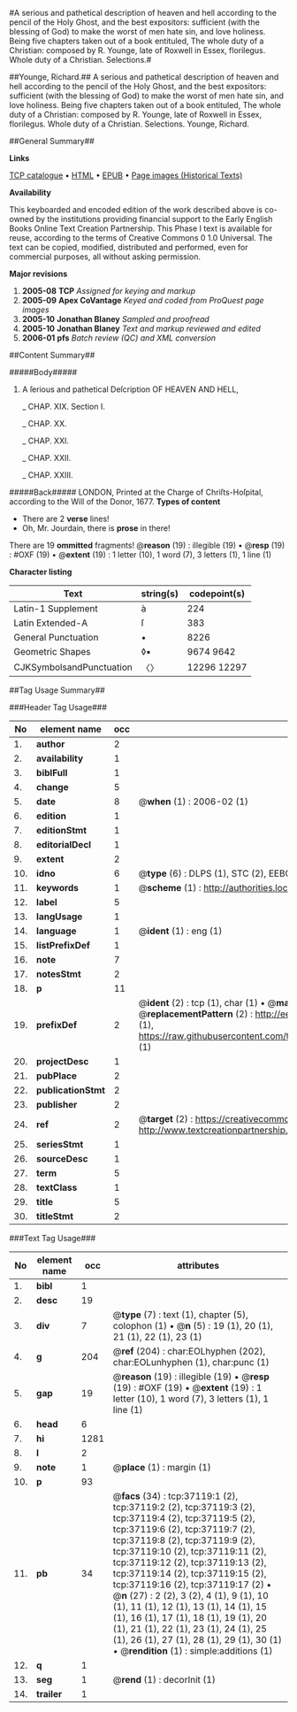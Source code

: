 #A serious and pathetical description of heaven and hell according to the pencil of the Holy Ghost, and the best expositors: sufficient (with the blessing of God) to make the worst of men hate sin, and love holiness. Being five chapters taken out of a book entituled, The whole duty of a Christian: composed by R. Younge, late of Roxwell in Essex, florilegus. Whole duty of a Christian. Selections.#

##Younge, Richard.##
A serious and pathetical description of heaven and hell according to the pencil of the Holy Ghost, and the best expositors: sufficient (with the blessing of God) to make the worst of men hate sin, and love holiness. Being five chapters taken out of a book entituled, The whole duty of a Christian: composed by R. Younge, late of Roxwell in Essex, florilegus.
Whole duty of a Christian. Selections.
Younge, Richard.

##General Summary##

**Links**

[TCP catalogue](http://www.ota.ox.ac.uk/tcp/)  • 
[HTML](http://tei.it.ox.ac.uk/tcp/Texts-HTML/free/A67/A67772.html)  • 
[EPUB](http://tei.it.ox.ac.uk/tcp/Texts-EPUB/free/A67/A67772.epub) • 
[Page images (Historical Texts)](https://data.historicaltexts.jisc.ac.uk/view?pubId=eebo-99832645e&pageId=eebo-99832645e-37119-1)

**Availability**

This keyboarded and encoded edition of the
	       work described above is co-owned by the institutions
	       providing financial support to the Early English Books
	       Online Text Creation Partnership. This Phase I text is
	       available for reuse, according to the terms of Creative
	       Commons 0 1.0 Universal. The text can be copied,
	       modified, distributed and performed, even for
	       commercial purposes, all without asking permission.

**Major revisions**

1. __2005-08__ __TCP__ *Assigned for keying and markup*
1. __2005-09__ __Apex CoVantage__ *Keyed and coded from ProQuest page images*
1. __2005-10__ __Jonathan Blaney__ *Sampled and proofread*
1. __2005-10__ __Jonathan Blaney__ *Text and markup reviewed and edited*
1. __2006-01__ __pfs__ *Batch review (QC) and XML conversion*

##Content Summary##

#####Body#####

1. A ſerious and pathetical Deſcription OF HEAVEN AND HELL,

    _ CHAP. XIX. Section I.

    _ CHAP. XX.

    _ CHAP. XXI.

    _ CHAP. XXII.

    _ CHAP. XXIII.

#####Back#####
LONDON, Printed at the Charge of Chriſts-Hoſpital, according to the Will of the Donor, 1677.
**Types of content**

  * There are 2 **verse** lines!
  * Oh, Mr. Jourdain, there is **prose** in there!

There are 19 **ommitted** fragments! 
 @__reason__ (19) : illegible (19)  •  @__resp__ (19) : #OXF (19)  •  @__extent__ (19) : 1 letter (10), 1 word (7), 3 letters (1), 1 line (1)

**Character listing**


|Text|string(s)|codepoint(s)|
|---|---|---|
|Latin-1 Supplement|à|224|
|Latin Extended-A|ſ|383|
|General Punctuation|•|8226|
|Geometric Shapes|◊▪|9674 9642|
|CJKSymbolsandPunctuation|〈〉|12296 12297|

##Tag Usage Summary##

###Header Tag Usage###

|No|element name|occ|attributes|
|---|---|---|---|
|1.|__author__|2||
|2.|__availability__|1||
|3.|__biblFull__|1||
|4.|__change__|5||
|5.|__date__|8| @__when__ (1) : 2006-02 (1)|
|6.|__edition__|1||
|7.|__editionStmt__|1||
|8.|__editorialDecl__|1||
|9.|__extent__|2||
|10.|__idno__|6| @__type__ (6) : DLPS (1), STC (2), EEBO-CITATION (1), PROQUEST (1), VID (1)|
|11.|__keywords__|1| @__scheme__ (1) : http://authorities.loc.gov/ (1)|
|12.|__label__|5||
|13.|__langUsage__|1||
|14.|__language__|1| @__ident__ (1) : eng (1)|
|15.|__listPrefixDef__|1||
|16.|__note__|7||
|17.|__notesStmt__|2||
|18.|__p__|11||
|19.|__prefixDef__|2| @__ident__ (2) : tcp (1), char (1)  •  @__matchPattern__ (2) : ([0-9\-]+):([0-9IVX]+) (1), (.+) (1)  •  @__replacementPattern__ (2) : http://eebo.chadwyck.com/downloadtiff?vid=$1&page=$2 (1), https://raw.githubusercontent.com/textcreationpartnership/Texts/master/tcpchars.xml#$1 (1)|
|20.|__projectDesc__|1||
|21.|__pubPlace__|2||
|22.|__publicationStmt__|2||
|23.|__publisher__|2||
|24.|__ref__|2| @__target__ (2) : https://creativecommons.org/publicdomain/zero/1.0/ (1), http://www.textcreationpartnership.org/docs/. (1)|
|25.|__seriesStmt__|1||
|26.|__sourceDesc__|1||
|27.|__term__|5||
|28.|__textClass__|1||
|29.|__title__|5||
|30.|__titleStmt__|2||


###Text Tag Usage###

|No|element name|occ|attributes|
|---|---|---|---|
|1.|__bibl__|1||
|2.|__desc__|19||
|3.|__div__|7| @__type__ (7) : text (1), chapter (5), colophon (1)  •  @__n__ (5) : 19 (1), 20 (1), 21 (1), 22 (1), 23 (1)|
|4.|__g__|204| @__ref__ (204) : char:EOLhyphen (202), char:EOLunhyphen (1), char:punc (1)|
|5.|__gap__|19| @__reason__ (19) : illegible (19)  •  @__resp__ (19) : #OXF (19)  •  @__extent__ (19) : 1 letter (10), 1 word (7), 3 letters (1), 1 line (1)|
|6.|__head__|6||
|7.|__hi__|1281||
|8.|__l__|2||
|9.|__note__|1| @__place__ (1) : margin (1)|
|10.|__p__|93||
|11.|__pb__|34| @__facs__ (34) : tcp:37119:1 (2), tcp:37119:2 (2), tcp:37119:3 (2), tcp:37119:4 (2), tcp:37119:5 (2), tcp:37119:6 (2), tcp:37119:7 (2), tcp:37119:8 (2), tcp:37119:9 (2), tcp:37119:10 (2), tcp:37119:11 (2), tcp:37119:12 (2), tcp:37119:13 (2), tcp:37119:14 (2), tcp:37119:15 (2), tcp:37119:16 (2), tcp:37119:17 (2)  •  @__n__ (27) : 2 (2), 3 (2), 4 (1), 9 (1), 10 (1), 11 (1), 12 (1), 13 (1), 14 (1), 15 (1), 16 (1), 17 (1), 18 (1), 19 (1), 20 (1), 21 (1), 22 (1), 23 (1), 24 (1), 25 (1), 26 (1), 27 (1), 28 (1), 29 (1), 30 (1)  •  @__rendition__ (1) : simple:additions (1)|
|12.|__q__|1||
|13.|__seg__|1| @__rend__ (1) : decorInit (1)|
|14.|__trailer__|1||
